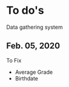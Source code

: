 # To do's

Data gathering system

## Feb. 05, 2020

To Fix


<ul>
	<li>
		Average Grade 
	</li>
	<li>
		Birthdate
	</li>
</ul>

